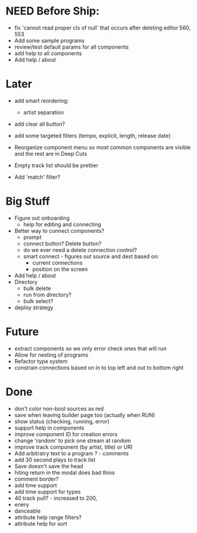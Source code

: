 NEED Before Ship:
=================
  * fix 'cannot read proper cls of null' that occurs after deleting
    editor 560, 553
  * Add some sample programs
  * review/test default params for all components
  * add help to all components
  * Add help / about


Later
=====

  * add smart reordering:
    - artist separation

  * add clear all button?

  * add some targeted filters 
    (tempo, explicit, length, release date)
  * Reorganize component menu so most common components are visible and the rest
    are in Deep Cuts
  * Empty track list should be prettier
  * Add 'match' filter?


Big Stuff
==========
  * Figure out onboarding
    * help for editing and connecting
  * Better way to connect components?
    * prompt 
    * connect button? Delete button?
    * do we ever need a delete connection control?
    * smart connect - figures out source and dest based on:
        * current connections
        * position on the screen
  * Add help / about
  * Directory
      * bulk delete
      * run from directory?
      * bulk select?
  * deploy strategy


Future
======
  * extract components so we only error check ones that will run
  * Allow for nesting of programs
  * Refactor type system
  * constrain connections based on in to top left and out to bottom right

Done
====
  * don't color non-bool sources as red
  * save when leaving builder page too (actually when RUN)
  * show status (checking, running, error)
  * support help in components
  * improve component ID for creation errors
  * change 'random' to pick one stream at random
  * improve track component (by artist, title) or URI
  * Add arbitratry text to a program ? - comments
  * add 30 second plays to track list
  * Save doesn't save the head
  * hiting return in the modal does bad thins
  * comment border?
  * add time support
  * add time support for types
  * 40 track pull? - increased to 200,
  * enery
  * danceable
  * attribute help range filters?
  * attribute help for sort 
